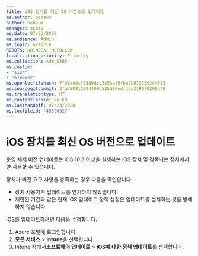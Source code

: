 ```yaml
---
title: iOS 장치를 최신 OS 버전으로 업데이트
ms.author: pebaum
author: pebaum
manager: scotv
ms.date: 07/23/2020
ms.audience: Admin
ms.topic: article
ROBOTS: NOINDEX, NOFOLLOW
localization_priority: Priority
ms.collection: Adm_O365
ms.custom:
- "1124"
- "6700007"
ms.openlocfilehash: 7f08ae8cf5289dcc3833a85fbe2b6733393c4f83
ms.sourcegitcommit: 3fa780811984400c525d66edf46a3196f6290df0
ms.translationtype: HT
ms.contentlocale: ko-KR
ms.lasthandoff: 07/23/2020
ms.locfileid: "45390327"
---
```

# <a name="update-ios-device-to-latest-os-version"></a>iOS 장치를 최신 OS 버전으로 업데이트

운영 체제 버전 업데이트는 iOS 10.3 이상을 실행하는 iOS 장치 및 감독되는 장치에서만 사용할 수 있습니다.

장치가 버전 요구 사항을 충족하는 경우 다음을 확인합니다.  
- 장치 사용자가 업데이트를 연기하지 않았습니다.  
- 제한된 기간과 같은 현재 iOS 업데이트 정책 설정은 업데이트를 설치하는 것을 방해하지 않습니다.

iOS를 업데이트하려면 다음을 수행합니다.

1. Azure 포털에 로그인합니다.
2. **모든 서비스** > **Intune**을 선택합니다.
3. Intune 창에서**소프트웨어 업데이트** > **iOS에 대한 정책 업데이트**를 선택합니다.